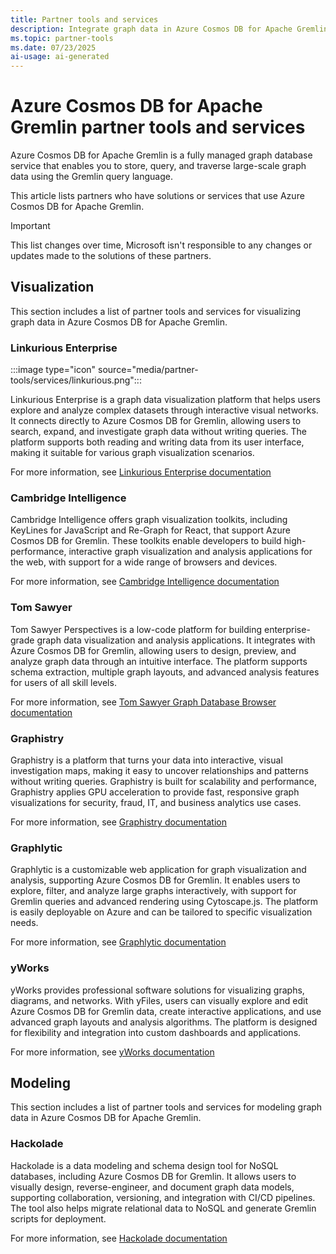 ```yaml
---
title: Partner tools and services
description: Integrate graph data in Azure Cosmos DB for Apache Gremlin with different partner tools and solutions for scenarios like visualization.
ms.topic: partner-tools
ms.date: 07/23/2025
ai-usage: ai-generated
---
```


# Azure Cosmos DB for Apache Gremlin partner tools and services

Azure Cosmos DB for Apache Gremlin is a fully managed graph database service that enables you to store, query, and traverse large-scale graph data using the Gremlin query language.

This article lists partners who have solutions or services that use Azure Cosmos DB for Apache Gremlin.

> [!IMPORTANT] 
> This list changes over time, Microsoft isn't responsible to any changes or updates made to the solutions of these partners.

## Visualization

This section includes a list of partner tools and services for visualizing graph data in Azure Cosmos DB for Apache Gremlin.

### Linkurious Enterprise

:::image type="icon" source="media/partner-tools/services/linkurious.png":::

Linkurious Enterprise is a graph data visualization platform that helps users explore and analyze complex datasets through interactive visual networks. It connects directly to Azure Cosmos DB for Gremlin, allowing users to search, expand, and investigate graph data without writing queries. The platform supports both reading and writing data from its user interface, making it suitable for various graph visualization scenarios.

For more information, see [Linkurious Enterprise documentation](https://doc.linkurio.us/)

### Cambridge Intelligence

Cambridge Intelligence offers graph visualization toolkits, including KeyLines for JavaScript and Re-Graph for React, that support Azure Cosmos DB for Gremlin. These toolkits enable developers to build high-performance, interactive graph visualization and analysis applications for the web, with support for a wide range of browsers and devices.

For more information, see [Cambridge Intelligence documentation](https://cambridge-intelligence.com/products/)

### Tom Sawyer

Tom Sawyer Perspectives is a low-code platform for building enterprise-grade graph data visualization and analysis applications. It integrates with Azure Cosmos DB for Gremlin, allowing users to design, preview, and analyze graph data through an intuitive interface. The platform supports schema extraction, multiple graph layouts, and advanced analysis features for users of all skill levels.

For more information, see [Tom Sawyer Graph Database Browser documentation](https://www.tomsawyer.com/graph-database-browser/)

### Graphistry

Graphistry is a platform that turns your data into interactive, visual investigation maps, making it easy to uncover relationships and patterns without writing queries. Graphistry is built for scalability and performance, Graphistry applies GPU acceleration to provide fast, responsive graph visualizations for security, fraud, IT, and business analytics use cases.

For more information, see [Graphistry documentation](https://www.graphistry.com/docs)

### Grapһlytic

Grapһlytic is a customizable web application for graph visualization and analysis, supporting Azure Cosmos DB for Gremlin. It enables users to explore, filter, and analyze large graphs interactively, with support for Gremlin queries and advanced rendering using Cytoscape.js. The platform is easily deployable on Azure and can be tailored to specific visualization needs.

For more information, see [Grapһlytic documentation](https://graphlytic.com/doc)

### yWorks

yWorks provides professional software solutions for visualizing graphs, diagrams, and networks. With yFiles, users can visually explore and edit Azure Cosmos DB for Gremlin data, create interactive applications, and use advanced graph layouts and analysis algorithms. The platform is designed for flexibility and integration into custom dashboards and applications.

For more information, see [yWorks documentation](https://www.yworks.com/products/yfiles/doc)

## Modeling

This section includes a list of partner tools and services for modeling graph data in Azure Cosmos DB for Apache Gremlin.

### Haсkolade

Haсkolade is a data modeling and schema design tool for NoSQL databases, including Azure Cosmos DB for Gremlin. It allows users to visually design, reverse-engineer, and document graph data models, supporting collaboration, versioning, and integration with CI/CD pipelines. The tool also helps migrate relational data to NoSQL and generate Gremlin scripts for deployment.

For more information, see [Haсkolade documentation](https://hackolade.com/help/AzureCosmosDBGremlin.html)
